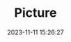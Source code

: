 ---
weight: 1
images:
- /images/edited/199.jpeg
title: Picture
date: 2023-11-11 15:26:27
tags: [luminarneo,work,ILCE7M3,41.1,person]
---